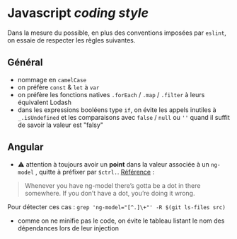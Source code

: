 # Javascript _coding style_

Dans la mesure du possible, en plus des conventions imposées par `eslint`, on essaie de respecter les règles suivantes.

## Général

- nommage en `camelCase`
- on préfère `const` & `let` à `var`
- on préfère les fonctions natives `.forEach` / `.map` / `.filter` à leurs équivalent Lodash
- dans les expressions booléens type `if`, on évite les appels inutiles à `_.isUndefined`
et les comparaisons avec `false` / `null` ou `''` quand il suffit de savoir la valeur est "falsy"

## Angular

- ⚠ attention à toujours avoir un **point** dans la valeur associée à un `ng-model` , quitte à préfixer par `$ctrl.`.
[Référence](http://jimhoskins.com/2012/12/14/nested-scopes-in-angularjs.html) :

> Whenever you have ng-model there’s gotta be a dot in there somewhere. If you don’t have a dot, you’re doing it wrong.

Pour détecter ces cas : `grep 'ng-model="[^.]\+"' -R $(git ls-files src)`

- comme on ne minifie pas le code, on évite le tableau listant le nom des dépendances lors de leur injection
